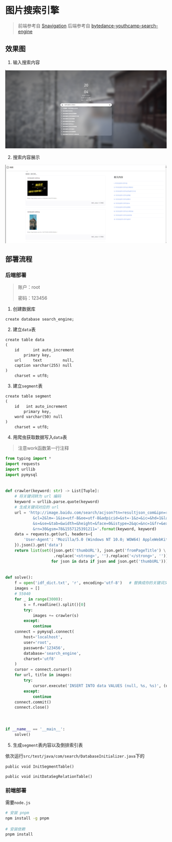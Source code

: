 # 图片搜索引擎
> 前端参考自 [Snavigation](https://github.com/imsyy/Snavigation)
> 后端参考自 [bytedance-youthcamp-search-engine](https://github.com/optimjie/bytedance-youthcamp-search-engine)
## 效果图

1. 输入搜索内容

![image-20231022200515930](assets/blog_res/README.assets/image-20231022200515930.png)

2. 搜索内容展示

![image-20231022200546596](assets/blog_res/README.assets/image-20231022200546596.png)

## 部署流程

### 后端部署

> 账户：root 
>
> 密码：123456

1. 创建数据库

```mysql
create database search_engine;
```

2. 建立`data`表

```mysql
create table data
(
    id      int auto_increment
        primary key,
    url     text         null,
    caption varchar(255) null
)
    charset = utf8;
```

3. 建立`segment`表

```mysql
create table segment
(
    id   int auto_increment
        primary key,
    word varchar(50) null
)
    charset = utf8;
```

4. 用爬虫获取数据写入`data`表

> 注意work函数第一行注释

```python
from typing import *
import requests
import urllib
import pymysql


def crawler(keyword: str) -> List[Tuple]:
    # 将关键词转为 url 编码
    keyword = urllib.parse.quote(keyword)
    # 生成关键词对应的 url
    url = 'http://image.baidu.com/search/acjson?tn=resultjson_com&ipn=rj&ct=201326592&is=&fp=result&queryWord={}\
            &cl=2&lm=-1&ie=utf-8&oe=utf-8&adpicid=&st=-1&z=&ic=&hd=1&latest=0&copyright=0&word={}\
            &s=&se=&tab=&width=&height=&face=0&istype=2&qc=&nc=1&fr=&expermode=&force=&cg=star&pn=30\
            &rn=30&gsm=78&1557125391211='.format(keyword, keyword)
    data = requests.get(url, headers={
        'User-Agent': 'Mozilla/5.0 (Windows NT 10.0; WOW64) AppleWebKit/537.36(KHTML, like Gecko)' 'Chrome/69.0.3497.81 ' 'Safari/537.36'
    }).json().get('data')
    return list(set((json.get('thumbURL'), json.get('fromPageTitle') \
                     .replace('<strong>', '').replace('</strong>', '')) \
                    for json in data if json and json.get('thumbURL')))


def solve():
    f = open('idf_dict.txt', 'r', encoding='utf-8')	  # 替换成你的关键词文件  一行一个
    images = []
    # 55040
    for _ in range(3000):
        s = f.readline().split()[0]
        try:
            images += crawler(s)
        except:
            continue
    connect = pymysql.connect(
        host='localhost',
        user='root',
        password='123456',
        database='search_engine',
        charset='utf8'
    )
    cursor = connect.cursor()
    for url, title in images:
        try:
            cursor.execute('INSERT INTO data VALUES (null, %s, %s)', (url, title))
        except:
            continue
    connect.commit()
    connect.close()



if __name__ == '__main__':
    solve()
```

5. 生成`segment`表内容以及倒排索引表

依次运行`src/test/java/com/search/DatabaseInitializer.java`下的

`public void InitSegmentTable()`

`public void initDataSegRelationTable()`

### 前端部署

需要`node.js`

```bash
# 安装 pnpm
npm install -g pnpm

# 安装依赖
pnpm install
```

